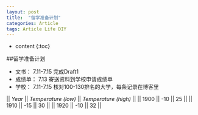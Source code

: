 ```yaml
---
layout: post
title:  "留学准备计划"
categories: Article
tags: Article Life DIY
---
```


* content
{:toc}

##留学准备计划

* 文书： 7.11-7.15 完成Draft1
* 成绩单： 7.13 寄送资料到学校申请成绩单
* 学校： 7.11-7.15 核对100-130排名的大学，每条记录在博客里

|| *Year* || *Temperature (low)* || *Temperature (high)* ||
|| 1900 || -10 || 25 ||
|| 1910 || -15 || 30 ||
|| 1920 || -10 || 32 ||
